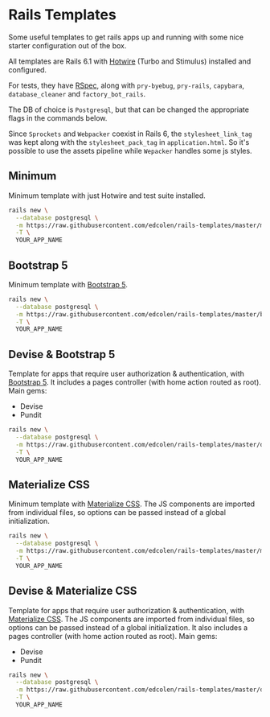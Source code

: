 # Rails Templates

Some useful templates to get rails apps up and running with some nice starter configuration out of the box.

All templates are Rails 6.1 with [Hotwire](https://hotwire.dev/) (Turbo and Stimulus) installed and configured.

For tests, they have [RSpec](https://rspec.info/), along with `pry-byebug`, `pry-rails`, `capybara`, `database_cleaner` and `factory_bot_rails`.

The DB of choice is `Postgresql`, but that can be changed the appropriate flags in the commands below.

Since `Sprockets` and `Webpacker` coexist in Rails 6, the `stylesheet_link_tag` was kept along with the `stylesheet_pack_tag` in `application.html`. So it's possible to use the assets pipeline while `Wepacker` handles some js styles.

## Minimum
Minimum template with just Hotwire and test suite installed.

```bash
rails new \
  --database postgresql \
  -m https://raw.githubusercontent.com/edcolen/rails-templates/master/minimum.rb \
  -T \
  YOUR_APP_NAME
```

## Bootstrap 5
Minimum template with [Bootstrap 5](https://getbootstrap.com/docs/5.0/getting-started/introduction/).

```bash
rails new \
  --database postgresql \
  -m https://raw.githubusercontent.com/edcolen/rails-templates/master/bootstrap5.rb \
  -T \
  YOUR_APP_NAME
```

## Devise & Bootstrap 5
Template for apps that require user authorization & authentication, with [Bootstrap 5](https://getbootstrap.com/docs/5.0/getting-started/introduction/). It includes a pages controller (with home action routed as root).
Main gems:
- Devise
- Pundit

```bash
rails new \
  --database postgresql \
  -m https://raw.githubusercontent.com/edcolen/rails-templates/master/devise-bootstrap5.rb \
  -T \
  YOUR_APP_NAME
```

## Materialize CSS
Minimum template with [Materialize CSS](https://materializecss.com/).
The JS components are imported from individual files, so options can be passed instead of a global initialization.

```bash
rails new \
  --database postgresql \
  -m https://raw.githubusercontent.com/edcolen/rails-templates/master/materialize.rb \
  -T \
  YOUR_APP_NAME
```

## Devise & Materialize CSS
Template for apps that require user authorization & authentication, with [Materialize CSS](https://materializecss.com/).
The JS components are imported from individual files, so options can be passed instead of a global initialization. It also includes a pages controller (with home action routed as root).
Main gems:
- Devise
- Pundit

```bash
rails new \
  --database postgresql \
  -m https://raw.githubusercontent.com/edcolen/rails-templates/master/devise-materialize.rb \
  -T \
  YOUR_APP_NAME
```